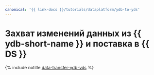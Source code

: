 ```yaml
---
canonical: '{{ link-docs }}/tutorials/dataplatform/ydb-to-yds'
---
```


# Захват изменений данных из {{ ydb-short-name }} и поставка в {{ DS }}

{% include notitle [data-transfer-ydb-yds](../../_tutorials/dataplatform/data-transfer-ydb-yds.md) %}

